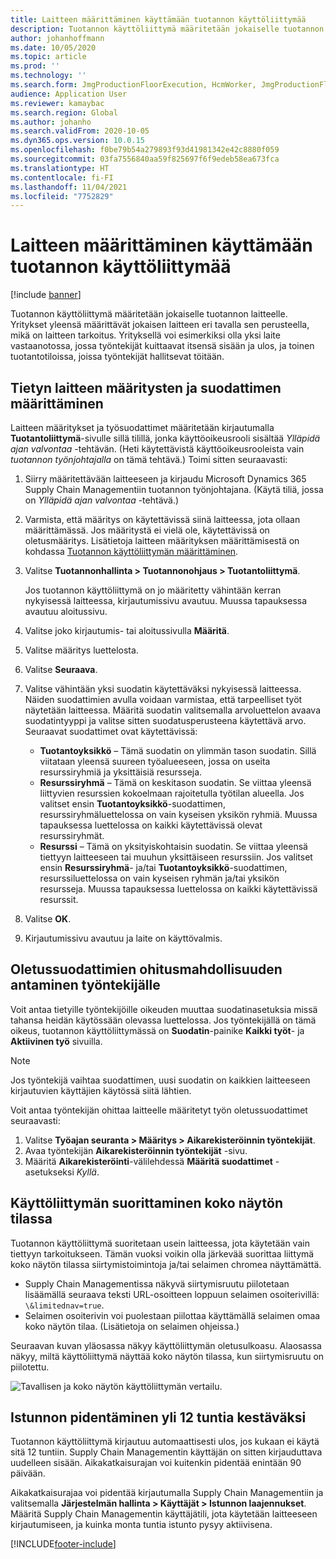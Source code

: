 ```yaml
---
title: Laitteen määrittäminen käyttämään tuotannon käyttöliittymää
description: Tuotannon käyttöliittymä määritetään jokaiselle tuotannon laitteelle. Yritykset yleensä määrittävät jokaisen laitteen eri tavalla sen perusteella, mikä on laitteen tarkoitus. Yrityksellä voi esimerkiksi olla yksi laite vastaanotossa, jossa työntekijät kuittaavat itsensä sisään ja ulos, ja toinen tuotantotiloissa, joissa työntekijät hallitsevat töitään.
author: johanhoffmann
ms.date: 10/05/2020
ms.topic: article
ms.prod: ''
ms.technology: ''
ms.search.form: JmgProductionFloorExecution, HcmWorker, JmgProductionFloorExecutionDeviceConfiguration
audience: Application User
ms.reviewer: kamaybac
ms.search.region: Global
ms.author: johanho
ms.search.validFrom: 2020-10-05
ms.dyn365.ops.version: 10.0.15
ms.openlocfilehash: f0be79b54a279893f93d41981342e42c8880f059
ms.sourcegitcommit: 03fa7556840aa59f825697f6f9edeb58ea673fca
ms.translationtype: HT
ms.contentlocale: fi-FI
ms.lasthandoff: 11/04/2021
ms.locfileid: "7752829"
---
```

# <a name="set-up-a-device-to-run-the-production-floor-execution-interface"></a>Laitteen määrittäminen käyttämään tuotannon käyttöliittymää

[!include [banner](../includes/banner.md)]

Tuotannon käyttöliittymä määritetään jokaiselle tuotannon laitteelle. Yritykset yleensä määrittävät jokaisen laitteen eri tavalla sen perusteella, mikä on laitteen tarkoitus. Yrityksellä voi esimerkiksi olla yksi laite vastaanotossa, jossa työntekijät kuittaavat itsensä sisään ja ulos, ja toinen tuotantotiloissa, joissa työntekijät hallitsevat töitään.

## <a name="set-the-configuration-and-filters-for-a-specific-device"></a>Tietyn laitteen määritysten ja suodattimen määrittäminen

Laitteen määritykset ja työsuodattimet määritetään kirjautumalla **Tuotantoliittymä**-sivulle sillä tilillä, jonka käyttöoikeusrooli sisältää *Ylläpidä ajan valvontaa* -tehtävän. (Heti käytettävistä käyttöoikeusrooleista vain *tuotannon työnjohtajalla* on tämä tehtävä.) Toimi sitten seuraavasti:

1. Siirry määritettävään laitteeseen ja kirjaudu Microsoft Dynamics 365 Supply Chain Managementiin tuotannon työnjohtajana. (Käytä tiliä, jossa on *Ylläpidä ajan valvontaa* -tehtävä.)
1. Varmista, että määritys on käytettävissä siinä laitteessa, jota ollaan määrittämässä. Jos määritystä ei vielä ole, käytettävissä on oletusmääritys. Lisätietoja laitteen määrityksen määrittämisestä on kohdassa [Tuotannon käyttöliittymän määrittäminen](production-floor-execution-configure.md).
1. Valitse **Tuotannonhallinta \> Tuotannonohjaus \> Tuotantoliittymä**.

    Jos tuotannon käyttöliittymä on jo määritetty vähintään kerran nykyisessä laitteessa, kirjautumissivu avautuu. Muussa tapauksessa avautuu aloitussivu.

1. Valitse joko kirjautumis- tai aloitussivulla **Määritä**.
1. Valitse määritys luettelosta.
1. Valitse **Seuraava**.
1. Valitse vähintään yksi suodatin käytettäväksi nykyisessä laitteessa. Näiden suodattimien avulla voidaan varmistaa, että tarpeelliset työt näytetään laitteessa. Määritä suodatin valitsemalla arvoluettelon avaava suodatintyyppi ja valitse sitten suodatusperusteena käytettävä arvo. Seuraavat suodattimet ovat käytettävissä:

    - **Tuotantoyksikkö** – Tämä suodatin on ylimmän tason suodatin. Sillä viitataan yleensä suureen työalueeseen, jossa on useita resurssiryhmiä ja yksittäisiä resursseja.
    - **Resurssiryhmä** – Tämä on keskitason suodatin. Se viittaa yleensä liittyvien resurssien kokoelmaan rajoitetulla työtilan alueella. Jos valitset ensin **Tuotantoyksikkö**-suodattimen, resurssiryhmäluettelossa on vain kyseisen yksikön ryhmiä. Muussa tapauksessa luettelossa on kaikki käytettävissä olevat resurssiryhmät.
    - **Resurssi** – Tämä on yksityiskohtaisin suodatin. Se viittaa yleensä tiettyyn laitteeseen tai muuhun yksittäiseen resurssiin. Jos valitset ensin **Resurssiryhmä**- ja/tai **Tuotantoyksikkö**-suodattimen, resurssiluettelossa on vain kyseisen ryhmän ja/tai yksikön resursseja. Muussa tapauksessa luettelossa on kaikki käytettävissä resurssit.

1. Valitse **OK**.
1. Kirjautumissivu avautuu ja laite on käyttövalmis.

## <a name="allow-a-worker-to-override-the-default-filters"></a>Oletussuodattimien ohitusmahdollisuuden antaminen työntekijälle

Voit antaa tietyille työntekijöille oikeuden muuttaa suodatinasetuksia missä tahansa heidän käytössään olevassa luettelossa. Jos työntekijällä on tämä oikeus, tuotannon käyttöliittymässä on **Suodatin**-painike **Kaikki työt**- ja **Aktiivinen työ** sivuilla.

> [!NOTE]
> Jos työntekijä vaihtaa suodattimen, uusi suodatin on kaikkien laitteeseen kirjautuvien käyttäjien käytössä siitä lähtien.

Voit antaa työntekijän ohittaa laitteelle määritetyt työn oletussuodattimet seuraavasti:

1. Valitse **Työajan seuranta \> Määritys \> Aikarekisteröinnin työntekijät**.
1. Avaa työntekijän **Aikarekisteröinnin työntekijät** -sivu.
1. Määritä **Aikarekisteröinti**-välilehdessä **Määritä suodattimet** -asetukseksi *Kyllä*.

## <a name="run-the-interface-in-full-screen-mode"></a>Käyttöliittymän suorittaminen koko näytön tilassa

Tuotannon käyttöliittymä suoritetaan usein laitteessa, jota käytetään vain tiettyyn tarkoitukseen. Tämän vuoksi voikin olla järkevää suorittaa liittymä koko näytön tilassa siirtymistoimintoja ja/tai selaimen chromea näyttämättä.

- Supply Chain Managementissa näkyvä siirtymisruutu piilotetaan lisäämällä seuraava teksti URL-osoitteen loppuun selaimen osoiterivillä: `\&limitednav=true`.
- Selaimen osoiterivin voi puolestaan piilottaa käyttämällä selaimen omaa koko näytön tilaa. (Lisätietoja on selaimen ohjeissa.)

Seuraavan kuvan yläosassa näkyy käyttöliittymän oletusulkoasu. Alaosassa näkyy, miltä käyttöliittymä näyttää koko näytön tilassa, kun siirtymisruutu on piilotettu.

![Tavallisen ja koko näytön käyttöliittymän vertailu.](media/pfei-full-screen.png "Tavallisen ja koko näytön käyttöliittymän vertailu")

## <a name="extend-the-session-past-12-hours"></a>Istunnon pidentäminen yli 12 tuntia kestäväksi

Tuotannon käyttöliittymä kirjautuu automaattisesti ulos, jos kukaan ei käytä sitä 12 tuntiin. Supply Chain Managementin käyttäjän on sitten kirjauduttava uudelleen sisään. Aikakatkaisurajan voi kuitenkin pidentää enintään 90 päivään.

Aikakatkaisurajaa voi pidentää kirjautumalla Supply Chain Managementiin ja valitsemalla **Järjestelmän hallinta \> Käyttäjät \> Istunnon laajennukset**. Määritä Supply Chain Managementin käyttäjätili, jota käytetään laitteeseen kirjautumiseen, ja kuinka monta tuntia istunto pysyy aktiivisena.


[!INCLUDE[footer-include](../../includes/footer-banner.md)]
